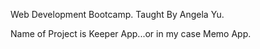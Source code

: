Web Development Bootcamp.
Taught By Angela Yu.

Name of Project is Keeper App...or in my case Memo App.